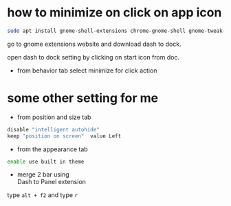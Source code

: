 # how to minimize on click on app icon 

~~~bash
sudo apt install gnome-shell-extensions chrome-gnome-shell gnome-tweak-tool
~~~

go to gnome extensions website and download dash to dock.        

open dash to dock setting by clicking on start icon from  doc.         

* from behavior tab select minimize for click action

# some other setting for me     

* from position and size tab  
~~~bash
disable "intelligent autohide"       
keep "position on screen"  value Left 
~~~

* from the appearance tab 

~~~bash
enable use built in theme
~~~

* merge 2 bar using        
Dash to Panel extension      

type `alt + f2` and type `r`


